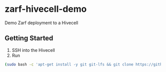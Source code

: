 # zarf-hivecell-demo

Demo Zarf deployment to a Hivecell

## Getting Started

1. SSH into the Hivecell
1. Run
```bash
(sudo bash -c 'apt-get install -y git git-lfs && git clone https://github.com/defenseunicorns/zarf-hivecell-demo.git && cd zarf-hivecell-demo && chmod +x ./deploy.sh && ./deploy.sh')
```
